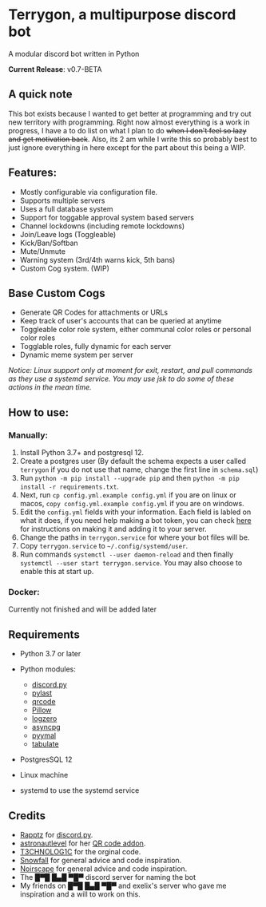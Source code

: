 # Terrygon, a multipurpose  discord bot
A modular discord bot written in Python

**Current Release**: v0.7-BETA

## A quick note
This bot exists because I wanted to get better at programming and try out new territory with programming.
Right now almost everything is a work in progress, I have a to do list on what I plan to do ~~when I don't feel so lazy and get motivation back~~.
Also, its 2 am while I write this so probably best to just ignore everything in here except for the part about this being a WIP.

## Features:
- Mostly configurable via configuration file.
- Supports multiple servers
- Uses a full database system
- Support for toggable approval system based servers
- Channel lockdowns (including remote lockdowns)
- Join/Leave logs (Toggleable)
- Kick/Ban/Softban
- Mute/Unmute
- Warning system (3rd/4th warns kick, 5th bans)
- Custom Cog system. (WIP)

## Base Custom Cogs
- Generate QR Codes for attachments or URLs
- Keep track of user's accounts that can be queried at anytime
- Toggleable color role system, either communal color roles or personal color roles
- Togglable roles, fully dynamic for each server
- Dynamic meme system per server


*Notice: Linux support only at moment for exit, restart, and pull commands as they use a systemd service. You may use jsk to do some of these actions in the mean time.*

## How to use:

### Manually:
1. Install Python 3.7+ and postgresql 12.
2. Create a postgres user (By default the schema expects a user called `terrygon` if you do not use that name, change the first line in `schema.sql`)
3. Run `python -m pip install --upgrade pip` and then `python -m pip install -r requirements.txt`.
4. Next, run `cp config.yml.example config.yml` if you are on linux or macos, `copy config.yml.example config.yml` if you are on windows.
5. Edit the `config.yml` fields with your information. Each field is labled on what it does, if you need help making a bot token, you can check [here](https://tinyurl.com/yad4qmz3) for instructions on making it and adding it to your server.
6. Change the paths in `terrygon.service` for where your bot files will be.
7. Copy `terrygon.service` to `~/.config/systemd/user`.
8. Run commands `systemctl --user daemon-reload` and then finally `systemctl --user start terrygon.service`. You may also choose to enable this at start up.

### Docker:
Currently not finished and will be added later

## Requirements
- Python 3.7 or later
- Python modules:
    - [discord.py](https://github.com/Rapptz/discord.py/tree/rewrite)
    - [pylast](https://github.com/pylast/pylast)
    - [qrcode](https://github.com/lincolnloop/python-qrcode)
    - [Pillow](https://github.com/python-pillow/Pillow)
    - [logzero](https://github.com/metachris/logzero)
    - [asyncpg](https://github.com/MagicStack/asyncpg)
    - [pyymal](https://github.com/yaml/pyyaml)
    - [tabulate](https://github.com/astanin/python-tabulate)

- PostgresSQL 12
- Linux machine
- systemd to use the systemd service

## Credits
- [Rapptz](https://github.com/Rapptz) for [discord.py](https://github.com/Rapptz/discord.py/tree/rewrite).
- [astronautlevel](https://github.com/astronautlevel2) for her [QR code addon](https://github.com/astronautlevel2/Discord-Cogs/blob/master/qrgen.py).
- [T3CHNOLOG1C](https://github.com/T3CHNOLOG1C) for the orginal code.
- [Snowfall](https://gitlab.com/lightning-bot/Lightning) for general advice and code inspiration.
- [Noirscape](https://git.catgirlsin.space/noirscape/) for general advice and code inspiration.
- The █▀█ █▄█ ▀█▀ discord server for naming the bot
- My friends on █▀█ █▄█ ▀█▀ and exelix's server who gave me inspiration and a will to work on this.
